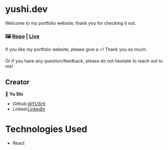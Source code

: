 # yushi.dev

Welcome to my portfolio website, thank you for checking it out. 

### 🖼️ [Repo](https://github.com/yushi1007/portfolio-website) | [Live](https://www.yushi.dev/) 

If you like my portfolio website, please give a ⭐️! Thank you so much.

Or if you have any question/feedback, please do not hesitate to reach out to me! 

## Creator

👤 **Yu Shi**

- Github:[@YUSHI](https://github.com/yushi1007) 
- Linked:[LinkedIn](https://www.linkedin.com/in/yushi95/)

# Technologies Used

- React

